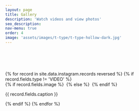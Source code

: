 ```yaml
---
layout: page
title: Gallery
description: 'Watch videos and view photos'
seo_description:
nav-menu: true
order: 4
image: 'assets/images/t-type/t-type-hollow-dark.jpg'
---
```


<!-- Main -->
<div id="main" class="alt">

<!-- Gallery -->
<section style="margin-top: 6em">
	<div class="inner">
		<div class="row 100% insta-gallery">
			{% for record in site.data.instagram.records reversed %}
			{% if record.fields.type != 'VIDEO' %}
			<div class="4u 12u$(medium)">
				{% if record.fields.image %}
				<img class="image fit" src="{{ record.fields.image }}" alt="">
				{% else %}
				<img class="image fit" src="{{ record.fields.upload[0].url }}" alt="">
				{% endif %}
				<p>{{ record.fields.caption }}</p>
			</div>
			{% endif %}
			{% endfor %}
		</div>
	</div>
</section>

</div>